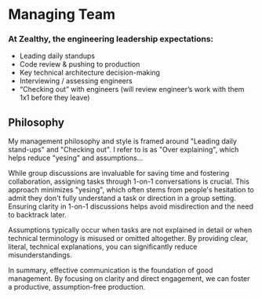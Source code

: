 # Managing Team

### At Zealthy, the engineering leadership expectations:
- Leading daily standups
- Code review & pushing to production
- Key technical architecture decision-making
- Interviewing / assessing engineers
- “Checking out” with engineers (will review engineer’s work with them 1x1 before they
leave)

## Philosophy

My management philosophy and style is framed around "Leading daily stand-ups" and "Checking out". I refer to is as "Over explaining", which helps reduce "yesing" and assumptions...

While group discussions are invaluable for saving time and fostering collaboration, assigning tasks through 1-on-1 conversations is crucial. This approach minimizes "yesing", which often stems from people's hesitation to admit they don't fully understand a task or direction in a group setting. Ensuring clarity in 1-on-1 discussions helps avoid misdirection and the need to backtrack later.

Assumptions typically occur when tasks are not explained in detail or when technical terminology is misused or omitted altogether. By providing clear, literal, technical explanations, you can significantly reduce misunderstandings.

In summary, effective communication is the foundation of good management. By focusing on clarity and direct engagement, we can foster a productive, assumption-free production.
